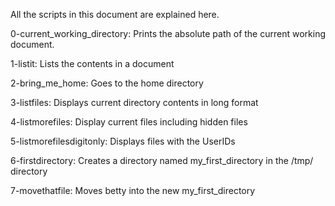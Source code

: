 All the scripts in this document are explained here.

0-current_working_directory:
Prints the absolute path of the current working document.

1-listit:
Lists the contents in a document

2-bring_me_home:
Goes to the home directory

3-listfiles:
Displays current directory contents in long format

4-listmorefiles:
Display current files including hidden files

5-listmorefilesdigitonly:
Displays files with the UserIDs

6-firstdirectory:
Creates a directory named my_first_directory in the /tmp/ directory

7-movethatfile:
Moves betty into the new my_first_directory
